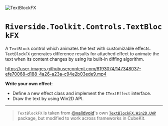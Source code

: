 ![TextBlockFX](https://github.com/user-attachments/assets/918cc291-ce89-41c0-aa60-26905ca874c5)

# `Riverside.Toolkit.Controls.TextBlockFX`

A `TextBlock` control which animates the text with customizable effects.
`TextBlockFX` generates difference results for attached effect to animate the text when its content changes by using its built-in diffing algorithm.

https://user-images.githubusercontent.com/8193074/147348037-efe70068-d188-4a26-a23a-c94e2b03ede9.mp4

**Write your own effect**:

- Define a new effect class and implement the `ITextEffect` interface.
- Draw the text by using Win2D API.

---

> `TextBlockFX` is taken from [@validvoid](https://github.com/validvoid)'s own [`TextBlockFX.Win2D.UWP`](https://nuget.org/packages/TextBlockFX.Win2D.UWP) package, but modified to work across frameworks in CubeKit.